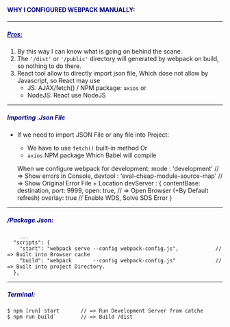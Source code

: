 <h4 style="
color: navy;
font-weight: bold;
text-transform: uppercase;
"> Why I Configured Webpack manually: <h4>
<hr />

<p>
<h5 style="
color: navy;
font-weight: bold;
text-transform: capitalize;
text-decoration: underline;
"> Pros: </h5>
<ol>
    <li> By this way I can know what is going on behind the scane. </li>
    <li> The <code>'/dist'</code> or <code>'/public'</code> directory will generated by webpack on build, so nothing to do there.</li>
<li> React tool allow to directly import json file, Which dose not allow by Javascript, so React may use
    <ul>
	    <li> JS: AJAX/fetch() / NPM package: <code>axios</code>  or </li>
	    <li> NodeJS:  React use NodeJS </li>
	<ul>
</ol>
</p>

<hr />

<p>
<h5 style="
color: navy;
font-weight: bold;
text-transform: capitalize;
"> importing .json file </h5>

- If we need to import JSON File or any file into Project:
	- We have to use <code>fetch()</code> built-in method Or
	- <code>axios</code> NPM package 	Which Babel will compile 



    When we configure webpack for development: 
        mode        : 'development'                     // => Show errors in Console,
		devtool     : 'eval-cheap-module-source-map'    // => Show Original Error File + Location
        devServer   : {
		    contentBase: destination,
		    port: 9999,
		    open: true,     // => Open Browser (+By Default refresh)
		    overlay: true   // Enable WDS, Solve SDS Error
    	}
	
	
<hr >

<h5 style="
color: navy;
font-weight: bold;
text-transform: capitalize;
"> /package.json: </h5>
		
		...
	  "scripts": {
	    "start": "webpack serve --config webpack-config.js", 			// => Built into Browser cache
	    "build": "webpack       --config webpack-config.js" 			// => Built into project Directory. 
	  },

<hr >

<h5 style="
color: navy;
font-weight: bold;
text-transform: capitalize;
"> Terminal: </h5>

    $ npm [run] start		// => Run Development Server from catche
    $ npm run build` 		// => Build /dist


